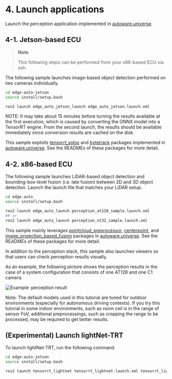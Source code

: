 # 4. Launch applications

Launch the perception application implemented in [autoware.universe](https://github.com/autowarefoundation/autoware.universe.git).

## 4-1. Jetson-based ECU

> **Note**
> 
> This following steps can be performed from your x86-based ECU via ssh.

The following sample launches image-based object detection performed on two cameras individually.


```sh
cd edge-auto-jetson
source install/setup.bash

ros2 launch edge_auto_jetson_launch edge_auto_jetson.launch.xml
```
NOTE: It may take about 15 minutes before turning the results available at the first execution, which is caused by converting the ONNX model into a TensorRT engine.
From the second launch, the results should be available immediately since conversion results are cached on the disk.


This sample exploits [tensorrt_yolox](https://github.com/autowarefoundation/autoware.universe/tree/main/perception/tensorrt_yolox)
and [bytetrack](https://github.com/autowarefoundation/autoware.universe/tree/main/perception/bytetrack) packages implemented in [autoware.universe](https://github.com/autowarefoundation/autoware.universe.git).
See the READMEs of these packages for more detail.

## 4-2. x86-based ECU

The following sample launches LiDAR-based object detection and bounding-box-level fusion (i.e. late fusion) between 2D and 3D object detection.
Launch the launch file that matches your LiDAR setup.

```sh
cd edge-auto
source install/setup.bash

ros2 launch edge_auto_launch perception_at128_sample.launch.xml
## or
ros2 launch edge_auto_launch perception_xt32_sample.launch.xml
```

This sample mainly leverages [pointcloud_preprocessor](https://github.com/autowarefoundation/autoware.universe/tree/main/sensing/pointcloud_preprocessor), [centerpoint](https://github.com/autowarefoundation/autoware.universe/tree/main/perception/lidar_centerpoint), and [image_projection_based_fusion](https://github.com/autowarefoundation/autoware.universe/tree/main/perception/image_projection_based_fusion) packages
in [autoware.universe](https://github.com/autowarefoundation/autoware.universe.git).
See the READMEs of these packages for more detail.

In addition to the perception stack, this sample also launches viewers so that users can check perception results visually.

As an example, the following picture shows the perception results in the case of a system configuration that consists of one AT128 and one C1 camera.

![Example: perception result](../sample.png "Example: perception result")

Note: The default models used in this tutorial are tuned for outdoor environments
(especially for autonomous driving contexts).
If you try this tutorial in some indoor environments, such as room ceil is in the range of sensor FoV, 
additional preprocessings, such as cropping the range to be processed, may be required to get better results.

## (Experimental) Launch lightNet-TRT

To launch lightNet-TRT, run the following command.

```sh
cd edge-auto-jetson
source install/setup.bash

ros2 launch tensorrt_lightnet tensorrt_lightnet.launch.xml tensorrt_lightnet_is_installed:=true
```
